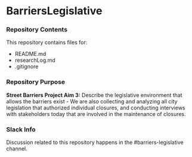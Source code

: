 # BarriersLegislative

### Repository Contents
This repository contains files for:
  - README.md
  - researchLog.md
  - .gitignore

### Repository Purpose
**Street Barriers Project Aim 3:** Describe the legislative environment that allows the barriers exist - We are also collecting and analyzing all city legislation that authorized individual closures, and conducting interviews with stakeholders today that are involved in the maintenance of closures.

### Slack Info
Discussion related to this repository happens in the #barriers-legislative channel.
